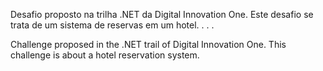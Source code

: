 Desafio proposto na trilha .NET da Digital Innovation One. Este desafio se trata de um sistema de reservas em um hotel.
.
.
.

Challenge proposed in the .NET trail of Digital Innovation One. This challenge is about a hotel reservation system.